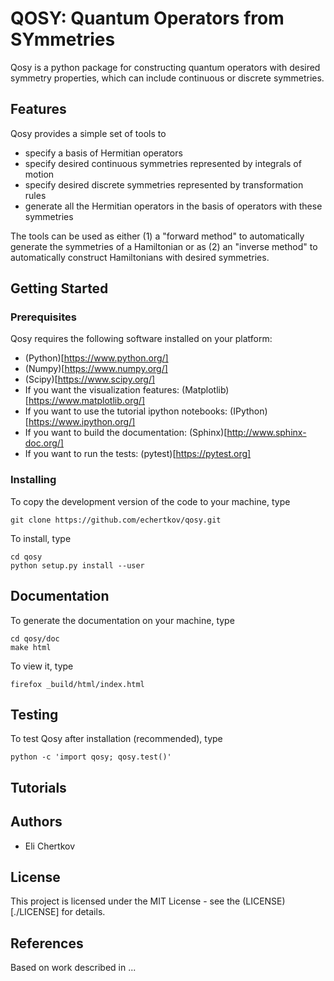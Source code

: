 # QOSY: Quantum Operators from SYmmetries

Qosy is a python package for constructing quantum operators with desired symmetry properties, which can include continuous or discrete symmetries. 

## Features

Qosy provides a simple set of tools to
- specify a basis of Hermitian operators
- specify desired continuous symmetries represented by integrals of motion
- specify desired discrete symmetries represented by transformation rules
- generate all the Hermitian operators in the basis of operators with these symmetries

The tools can be used as either (1) a "forward method" to automatically generate the symmetries of a Hamiltonian or as (2) an "inverse method" to automatically construct Hamiltonians with desired symmetries.

## Getting Started

### Prerequisites

Qosy requires the following software installed on your platform:
- (Python)[https://www.python.org/]
- (Numpy)[https://www.numpy.org/]
- (Scipy)[https://www.scipy.org/]
- If you want the visualization features: (Matplotlib)[https://www.matplotlib.org/]
- If you want to use the tutorial ipython notebooks: (IPython)[https://www.ipython.org/]
- If you want to build the documentation: (Sphinx)[http://www.sphinx-doc.org/]
- If you want to run the tests: (pytest)[https://pytest.org]

### Installing

To copy the development version of the code to your machine, type
```
git clone https://github.com/echertkov/qosy.git
```
To install, type
```
cd qosy
python setup.py install --user
```

## Documentation

To generate the documentation on your machine, type

```
cd qosy/doc
make html
```

To view it, type

```
firefox _build/html/index.html
```

<!--- TODO: Create a link to the documentation on github. -->

## Testing

To test Qosy after installation (recommended), type
```
python -c 'import qosy; qosy.test()'
```

## Tutorials

<!--- TODO: Create a few tutorials. At least two: one of forward method, one of inverse method. -->

## Authors

- Eli Chertkov

## License

This project is licensed under the MIT License - see the (LICENSE)[./LICENSE] for details.

## References

Based on work described in ... <!--- [TODO: cite] -->
